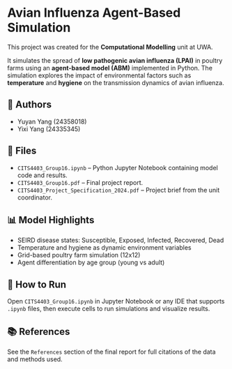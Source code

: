 # Avian Influenza Agent-Based Simulation

This project was created for the **Computational Modelling** unit at UWA.

It simulates the spread of **low pathogenic avian influenza (LPAI)** in poultry farms using an **agent-based model (ABM)** implemented in Python. The simulation explores the impact of environmental factors such as **temperature** and **hygiene** on the transmission dynamics of avian influenza.

## 🐔 Authors
- Yuyan Yang (24358018)
- Yixi Yang (24335345)

## 📄 Files
- `CITS4403_Group16.ipynb` – Python Jupyter Notebook containing model code and results.
- `CITS4403_Group16.pdf` – Final project report.
- `CITS4403_Project_Specification_2024.pdf` – Project brief from the unit coordinator.

## 📊 Model Highlights
- SEIRD disease states: Susceptible, Exposed, Infected, Recovered, Dead
- Temperature and hygiene as dynamic environment variables
- Grid-based poultry farm simulation (12x12)
- Agent differentiation by age group (young vs adult)

## 📌 How to Run
Open `CITS4403_Group16.ipynb` in Jupyter Notebook or any IDE that supports `.ipynb` files, then execute cells to run simulations and visualize results.

## 📚 References
See the `References` section of the final report for full citations of the data and methods used.
